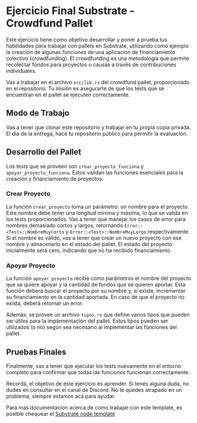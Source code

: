 # Ejercicio Final Substrate - Crowdfund Pallet

Este ejercicio tiene como objetivo desarrollar y poner a prueba tus habilidades para trabajar con pallets en Substrate, utilizando como ejemplo la creación de algunas funciones de una aplicación de financiamiento colectivo (crowdfunding). El crowdfunding es una metodología que permite recolectar fondos para proyectos o causas a través de contribuciones individuales.

Vas a trabajar en el archivo `src/lib.rs` del crowdfund pallet, proporcionado en el repositorio. Tu misión es asegurarte de que los tests que se encuentran en el pallet se ejecuten correctamente.

## Modo de Trabajo

Vas a tener que clonar este repositorio y trabajar en tu propia copia privada. El dia de la entrega, hacé tu repositorio público para permitir la evaluación.

## Desarrollo del Pallet

Los tests que se proveen son `crear_proyecto_funciona` y `apoyar_proyecto_funciona`. Estos validan las funciones esenciales para la creación y financiamiento de proyectos.

### Crear Proyecto

La función `crear_proyecto` toma un parámetro: un nombre para el proyecto. Este nombre debe tener una longitud mínima y máxima, lo que se valida en los tests proporcionados. Vas a tener que manejar los casos de error para nombres demasiado cortos y largos, retornando `Error::<Test>::NombreMuyCorto` y `Error::<Test>::NombreMuyLargo` respectivamente. Si el nombre es válido, vas a tener que crear un nuevo proyecto con ese nombre y almacenarlo en el estado del pallet. El estado del proyecto inicialmente será cero, indicando que no ha recibido financiamiento.

### Apoyar Proyecto

La función `apoyar_proyecto` recibe como parámetros el nombre del proyecto que se quiere apoyar y la cantidad de fondos que se quieren aportar. Esta función deberá buscar el proyecto por su nombre y, si existe, incrementar su financiamiento en la cantidad aportada. En caso de que el proyecto no exista, deberá retornar un error.

Además, se provee un archivo `tipos.rs` que define varios tipos que pueden ser útiles para la implementación del pallet. Estos tipos pueden ser utilizados (o no) según sea necesario al implementar las funciones del pallet.

## Pruebas Finales

Finalmente, vas a tener que ejecutar los tests nuevamente en el entorno completo para confirmar que todas las funciones funcionan correctamente.

Recordá, el objetivo de este ejercicio es aprender. Si tenés alguna duda, no dudes en consultar en el canal de Discord. No te quedes atrapado en un problema, siempre estamos acá para ayudar.

Para mas documentacion acerca de como trabajar con este template, es posible chequear el [Substrate node template](https://github.com/substrate-developer-hub/substrate-node-template)
